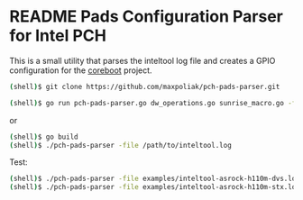 README Pads Configuration Parser for Intel PCH
==============================================

This is a small utility that parses the inteltool log file and creates
a GPIO configuration for the [coreboot] project.

```bash
(shell)$ git clone https://github.com/maxpoliak/pch-pads-parser.git
```
```bash
(shell)$ go run pch-pads-parser.go dw_operations.go sunrise_macro.go -file /path/to/inteltool.log
```
or
```bash
(shell)$ go build
(shell)$ ./pch-pads-parser -file /path/to/inteltool.log
```

Test:
```bash
(shell)$ ./pch-pads-parser -file examples/inteltool-asrock-h110m-dvs.log
(shell)$ ./pch-pads-parser -file examples/inteltool-asrock-h110m-stx.log
```
[coreboot]: https://github.com/coreboot/coreboot
